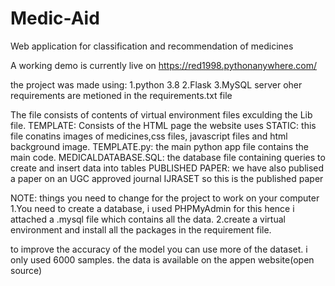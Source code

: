 # Medic-Aid
Web application for classification and recommendation of medicines

A working demo is currently live on https://red1998.pythonanywhere.com/ 


the project was made using:
1.python 3.8
2.Flask
3.MySQL server
oher requirements are metioned in the requirements.txt file

 The file consists of contents of virtual environment files exculding the Lib file.
 TEMPLATE: Consists of the HTML page the website uses
 STATIC: this file conatins images of medicines,css files, javascript files and html background image.
 TEMPLATE.py: the main python app file contains the main code.
 MEDICALDATABASE.SQL: the database file containing queries to create and insert data into tables
 PUBLISHED PAPER: we have also publised a paper on an UGC approved journal IJRASET so this is the published paper
 
 NOTE: 
 things you need to change for the project to work on your computer
 1.You need to create a database, i used PHPMyAdmin for this hence i attached a .mysql file which contains all the data.
 2.create a virtual environment and install all the packages in the requirement file.
 
 to improve the accuracy of the model you can use more of the dataset. i only used 6000 samples. the data is available  on the appen website(open source)
